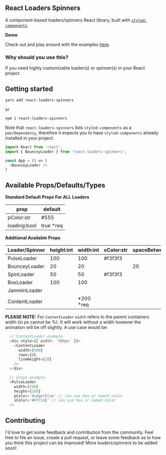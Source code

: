 ## React Loaders Spinners

A component-based loaders/spinners React library, built with [`styled-components`](https://github.com/styled-components/styled-components).

**Demo**

Check out and play around with the examples [here](https://codesandbox.io/s/2prqo9p5wn).

### Why should you use this?

If you need highly customizable loader(s) or spinner(s) in your React project.

## Getting started

```
yarn add react-loaders-spinners
```
or
```
npm i react-loaders-spinners
```

Note that `react-loaders-spinners` lists `styled-components` as a `peerDependency`, therefore it expects you to have `styled-components` already installed in your project.

```javascript
import React from 'react';
import { BounceyLoader } from 'react-loaders-spinners';

const App = () => (
  <BounceyLoader />
)
```

## Available Props/Defaults/Types

**Standard Default Props For ALL Loaders**

|     prop     |  default  |
| ------------ | --------- |
| pColor:str   |  #555     |
| loading:bool | true *req |

**Additional Available Props**

|  Loader/Spinner  | height:int | width:int  | sColor:str | spaceBetween:int | thickness:int | rows:int | lineHeight:int |
| ---------------- | ---------- | ---------- | ---------- | ---------------- | ------------- | -------- | -------------- |
|    PulseLoader   |     100    |    100     |   #f3f3f3  |                  |               |          |                |
|   BounceyLoader  |     20     |    20      |            |        20        |               |          |                |
|    SpinLoader    |     50     |    50      |   #f3f3f3  |                  |      10       |          |                |
|    BoxLoader     |     100    |    100     |            |                  |               |          |                |
|   JamminLoader   |            |            |            |                  |      10       |          |                |
|   ContentLoader  |            | *200 *req  |            |                  |               | *4 *req  |       20       |

**PLEASE NOTE:** For `ContentLoader` `width` refers to the parent containers width (in px cannot be %).  It will
work without a width however the animation will be off slightly. A use case would be:
```javascript
  // ContentLoader example
  <div style={{ width: '500px' }}>
    <ContentLoader 
      width={500}
      rows={8}
      lineHeight={28}
    />
  </div>
```

```javascript
  // props example
  <PulseLoader 
    width={200}
    height={200}
    pColor='dodgerblue' // can use hex or named color
    sColor='#FF711E' // can use hex or named color
  />
```
## Contributing

I'd love to get some feedback and contribution from the community. Feel free to file an issue, create a pull request, or leave some feedback as to how you think this project can be improved! More loaders/spinners to be added soon!